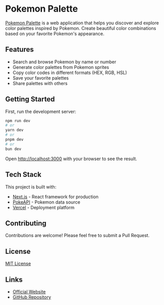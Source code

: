 # Pokemon Palette

[Pokemon Palette](https://pokemonpalette.com) is a web application that helps you discover and explore color palettes inspired by Pokemon. Create beautiful color combinations based on your favorite Pokemon's appearance.

## Features

- Search and browse Pokemon by name or number
- Generate color palettes from Pokemon sprites
- Copy color codes in different formats (HEX, RGB, HSL)
- Save your favorite palettes
- Share palettes with others

## Getting Started

First, run the development server:

```bash
npm run dev
# or
yarn dev
# or
pnpm dev
# or
bun dev
```

Open [http://localhost:3000](http://localhost:3000) with your browser to see the result.

## Tech Stack

This project is built with:
- [Next.js](https://nextjs.org) - React framework for production
- [PokeAPI](https://pokeapi.co) - Pokemon data source
- [Vercel](https://vercel.com) - Deployment platform

## Contributing

Contributions are welcome! Please feel free to submit a Pull Request.

## License

[MIT License](LICENSE)

## Links

- [Official Website](https://pokemonpalette.com)
- [GitHub Repository](https://github.com/yourusername/pokemonpalette-nextjs)
